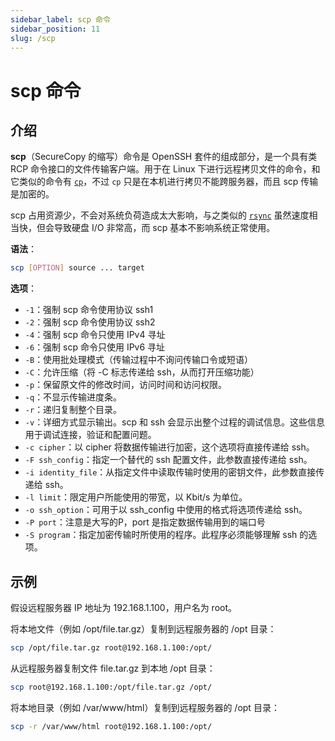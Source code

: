 ```yaml
---
sidebar_label: scp 命令
sidebar_position: 11
slug: /scp
---
```


# scp 命令



## 介绍

**scp**（SecureCopy 的缩写）命令是 OpenSSH 套件的组成部分，是一个具有类 RCP 命令接口的文件传输客户端。用于在 Linux 下进行远程拷贝文件的命令，和它类似的命令有 [`cp`](/linux-command/cp)，不过 `cp` 只是在本机进行拷贝不能跨服务器，而且 scp 传输是加密的。

scp 占用资源少，不会对系统负荷造成太大影响，与之类似的 [`rsync`](/linux-command/rsync) 虽然速度相当快，但会导致硬盘 I/O 非常高，而 scp 基本不影响系统正常使用。

**语法**：

```bash
scp [OPTION] source ... target
```

**选项**：

- `-1`：强制 scp 命令使用协议 ssh1
- `-2`：强制 scp 命令使用协议 ssh2
- `-4`：强制 scp 命令只使用 IPv4 寻址
- `-6`：强制 scp 命令只使用 IPv6 寻址
- `-B`：使用批处理模式（传输过程中不询问传输口令或短语）
- `-C`：允许压缩（将 -C 标志传递给 ssh，从而打开压缩功能）
- `-p`：保留原文件的修改时间，访问时间和访问权限。
- `-q`：不显示传输进度条。
- `-r`：递归复制整个目录。
- `-v`：详细方式显示输出。scp 和 ssh 会显示出整个过程的调试信息。这些信息用于调试连接，验证和配置问题。
- `-c cipher`：以 cipher 将数据传输进行加密，这个选项将直接传递给 ssh。
- `-F ssh_config`：指定一个替代的 ssh 配置文件，此参数直接传递给 ssh。
- `-i identity_file`：从指定文件中读取传输时使用的密钥文件，此参数直接传递给 ssh。
- `-l limit`：限定用户所能使用的带宽，以 Kbit/s 为单位。  
- `-o ssh_option`：可用于以 ssh_config 中使用的格式将选项传递给 ssh。
- `-P port`：注意是大写的P，port 是指定数据传输用到的端口号
- `-S program`：指定加密传输时所使用的程序。此程序必须能够理解 ssh 的选项。



## 示例

假设远程服务器 IP 地址为 192.168.1.100，用户名为 root。

将本地文件（例如 /opt/file.tar.gz）复制到远程服务器的 /opt 目录：

```bash
scp /opt/file.tar.gz root@192.168.1.100:/opt/
```

从远程服务器复制文件 file.tar.gz 到本地 /opt 目录：

```bash
scp root@192.168.1.100:/opt/file.tar.gz /opt/
```

将本地目录（例如 /var/www/html）复制到远程服务器的 /opt 目录：

```bash
scp -r /var/www/html root@192.168.1.100:/opt/
```

